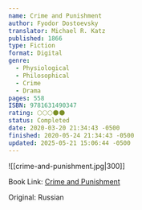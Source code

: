 ```yaml
---
name: Crime and Punishment
author: Fyodor Dostoevsky
translator: Michael R. Katz
published: 1866
type: Fiction
format: Digital
genre:
  - Physiological
  - Philosophical
  - Crime
  - Drama
pages: 558
ISBN: 9781631490347
rating: 🌕🌕🌕🌑🌑
status: Completed
date: 2020-03-20 21:34:43 -0500
finished: 2020-05-24 21:34:43 -0500
updated: 2025-05-21 15:06:44 -0500
---
```


![[crime-and-punishment.jpg|300]]

Book Link: [Crime and Punishment](https://www.goodreads.com/book/show/7144.Crime_and_Punishment)

Original: Russian
